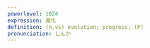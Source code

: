 ```yaml
---
powerlevel: 1024
expression: 進化
definition: (n,vs) evolution; progress; (P)
pronunciation: しんか
---
```

